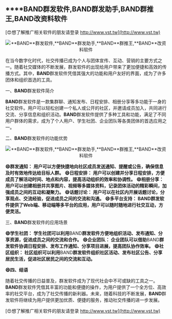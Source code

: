 ## ****BAND**群发软件,**BAND**群发助手,**BAND**群推王,**BAND**改资料软件**

[😍想了解推广相关软件的朋友请登录 http://www.vst.tw](http://www.vst.tw)

 <center><img src="https://vst.tw/MP4/tuiguang/png/2.png" alt="**BAND**群发软件,**BAND**群发助手,**BAND**群推王,**BAND**改资料软件"></center>

在当今数字化时代，社交传播已成为个人与团体宣传、互动、营销的主要方式之一。随着社交媒体的不断发展，群发软件的出现给用户带来了更加便捷和高效的传播方式。其中，**BAND**群发软件凭借其强大的功能和用户友好的界面，成为了许多团体和组织首选的工具。

一、**BAND**群发软件简介

**BAND**群发软件是一款集群聊、通知发布、日程安排、相册分享等多功能于一身的社交软件。用户可以轻松创建一个私人或公开的社区，并邀请成员加入，共同进行交流、分享信息和组织活动。**BAND**群发软件提供了多种工具和功能，满足了不同用户群体的需求，成为了个人用户、学生社团、企业团队等各类团体的首选应用之一。

二、**BAND**群发软件的功能优势

 <center><img src="https://vst.tw/MP4/tuiguang/png/0.png" alt="**BAND**群发软件,**BAND**群发助手,**BAND**群推王,**BAND**改资料软件"></center>

**😄群发通知： 用户可以方便快捷地向社区成员发送通知、提醒或公告，确保信息及时有效地传达给目标人群。**
**😄日程安排： 用户可以创建并分享日程安排，方便成员了解活动时间、地点和内容，提高活动组织的效率和协调性。**
**😄相册分享： 用户可以创建相册并共享图片、视频等多媒体资料，记录团体活动的精彩瞬间，加强成员之间的互动和凝聚力。**
**😄话题讨论： 用户可以在社区内开展话题讨论，分享观点、交流经验，促进成员之间的交流和沟通。**
**😄多平台支持： **BAND**群发软件提供了Web端、移动端等多平台的应用，用户可以随时随地进行社交互动，方便灵活。**

三、**BAND**群发软件的应用场景

**😄学生社团： 学生社团可以利用**BAND**群发软件方便地组织活动、发布通知、分享资源，促进成员之间的交流和合作。**
**😄企业团队： 企业团队可以借助**BAND**群发软件协调日程安排、发布工作通知、分享项目进展，提高团队协作效率。**
**😄社区组织： 社区组织可以利用**BAND**群发软件组织社区活动、发布社区公告、分享居民生活，促进社区居民之间的交流和互动。**

**😄四、结语**

随着社交传播的日益普及，群发软件成为了现代社会中不可或缺的工具之一。**BAND**群发软件凭借其丰富的功能和便捷的操作，为用户提供了一个全方位、高效率的社交平台，成为了社交传播的新利器。未来，随着科技的不断发展，**BAND**群发软件将继续为用户提供更加优质、便捷的服务，推动社交传播的进一步发展。

[😍想了解推广相关软件的朋友请登录 http://www.vst.tw](http://www.vst.tw)



